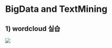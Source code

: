 # BigData and TextMining

## 1) wordcloud 실습

<img src="https://user-images.githubusercontent.com/46614405/102443870-1e5cab00-406b-11eb-8687-949f20d6eaa5.png">
